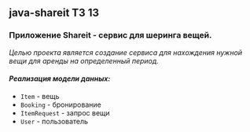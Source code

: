 ## java-shareit ТЗ 13
### Приложение Shareit - сервис для шеринга вещей.
*Целью проекта является создание сервиса для нахождения нужной вещи для аренды на определенный период.* 

####  *Реализация модели данных:* 
* `Item` - вещь
* `Booking` - бронирование
* `ItemRequest` - запрос вещи
* `User` - пользователь

